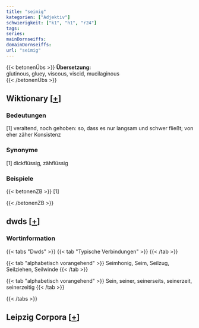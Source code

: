```yaml
---
title: "seimig"
kategorien: ["Adjektiv"]
schwierigkeit: ["k1", "h1", "r24"]
tags:
series:
mainDornseiffs:
domainDornseiffs:
url: "seimig"
---
```


{{< betonenÜbs >}}
**Übersetzung:**  
glutinous, gluey, viscous, viscid, mucilaginous  
{{< /betonenÜbs >}}

## Wiktionary [[+](https://de.wiktionary.org/wiki/seimig)]

### Bedeutungen
[1] veraltend, noch gehoben: so, dass es nur langsam und schwer fließt; von eher zäher Konsistenz  

### Synonyme
[1] dickflüssig, zähflüssig  

### Beispiele
{{< betonenZB >}}
[1]  

{{< /betonenZB >}}


## dwds [[+](https://www.dwds.de/wb/seimig)]

### Wortinformation
{{< tabs "Dwds" >}}
{{< tab "Typische Verbindungen" >}}
{{< /tab >}}

{{< tab "alphabetisch vorangehend" >}}
Seimhonig, Seim, Seilzug, Seilziehen, Seilwinde
{{< /tab >}}

{{< tab "alphabetisch vorangehend" >}}
Sein, seiner, seinerseits, seinerzeit, seinerzeitig
{{< /tab >}}

{{< /tabs >}}

## Leipzig Corpora [[+](https://corpora.uni-leipzig.de/en/res?word=seimig&corpusId=deu_newscrawl-public_2018)]

